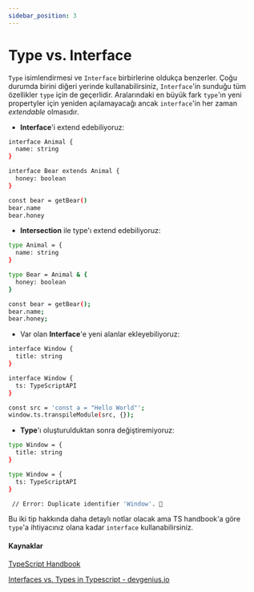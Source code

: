 ```yaml
---
sidebar_position: 3
---
```


# Type vs. Interface

`Type` isimlendirmesi ve `Interface` birbirlerine oldukça benzerler. Çoğu durumda birini diğeri yerinde kullanabilirsiniz, `Interface`'in sunduğu tüm özellikler `type` için de geçerlidir. Aralarındaki en büyük fark `type`'ın yeni propertyler için yeniden açılamayacağı ancak `interface`'in her zaman _extendable_ olmasıdır.

* **Interface**'i extend edebiliyoruz:

```bash
interface Animal {
  name: string
}

interface Bear extends Animal {
  honey: boolean
}

const bear = getBear() 
bear.name
bear.honey
```

* **Intersection** ile type'ı extend edebiliyoruz:

```bash
type Animal = {
  name: string
}

type Bear = Animal & { 
  honey: boolean 
}

const bear = getBear();
bear.name;
bear.honey;
```
* Var olan **Interface**'e yeni alanlar ekleyebiliyoruz:

```bash
interface Window {
  title: string
}

interface Window {
  ts: TypeScriptAPI
}

const src = 'const a = "Hello World"';
window.ts.transpileModule(src, {});
```

* **Type**'ı oluşturulduktan sonra değiştiremiyoruz:


```bash
type Window = {
  title: string
}

type Window = {
  ts: TypeScriptAPI
}

 // Error: Duplicate identifier 'Window'. 🚨

```

Bu iki tip hakkında daha detaylı notlar olacak ama TS handbook'a göre `type`'a ihtiyacınız olana kadar `interface` kullanabilirsiniz.

#### Kaynaklar

[TypeScript Handbook](https://www.typescriptlang.org/docs/handbook/2/everyday-types.html#differences-between-type-aliases-and-interfaces)

[Interfaces vs. Types in Typescript - devgenius.io](https://blog.devgenius.io/interfaces-vs-types-in-typescript-7567ffe390cd)